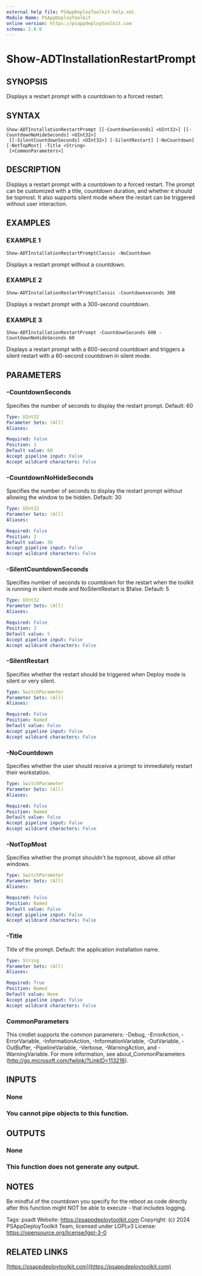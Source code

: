 ```yaml
---
external help file: PSAppDeployToolkit-help.xml
Module Name: PSAppDeployToolkit
online version: https://psappdeploytoolkit.com
schema: 2.0.0
---
```


# Show-ADTInstallationRestartPrompt

## SYNOPSIS
Displays a restart prompt with a countdown to a forced restart.

## SYNTAX

```
Show-ADTInstallationRestartPrompt [[-CountdownSeconds] <UInt32>] [[-CountdownNoHideSeconds] <UInt32>]
 [[-SilentCountdownSeconds] <UInt32>] [-SilentRestart] [-NoCountdown] [-NotTopMost] -Title <String>
 [<CommonParameters>]
```

## DESCRIPTION
Displays a restart prompt with a countdown to a forced restart.
The prompt can be customized with a title, countdown duration, and whether it should be topmost.
It also supports silent mode where the restart can be triggered without user interaction.

## EXAMPLES

### EXAMPLE 1
```
Show-ADTInstallationRestartPromptClassic -NoCountdown
```

Displays a restart prompt without a countdown.

### EXAMPLE 2
```
Show-ADTInstallationRestartPromptClassic -Countdownseconds 300
```

Displays a restart prompt with a 300-second countdown.

### EXAMPLE 3
```
Show-ADTInstallationRestartPrompt -CountdownSeconds 600 -CountdownNoHideSeconds 60
```

Displays a restart prompt with a 600-second countdown and triggers a silent restart with a 60-second countdown in silent mode.

## PARAMETERS

### -CountdownSeconds
Specifies the number of seconds to display the restart prompt.
Default: 60

```yaml
Type: UInt32
Parameter Sets: (All)
Aliases:

Required: False
Position: 1
Default value: 60
Accept pipeline input: False
Accept wildcard characters: False
```

### -CountdownNoHideSeconds
Specifies the number of seconds to display the restart prompt without allowing the window to be hidden.
Default: 30

```yaml
Type: UInt32
Parameter Sets: (All)
Aliases:

Required: False
Position: 2
Default value: 30
Accept pipeline input: False
Accept wildcard characters: False
```

### -SilentCountdownSeconds
Specifies number of seconds to countdown for the restart when the toolkit is running in silent mode and NoSilentRestart is $false.
Default: 5

```yaml
Type: UInt32
Parameter Sets: (All)
Aliases:

Required: False
Position: 3
Default value: 5
Accept pipeline input: False
Accept wildcard characters: False
```

### -SilentRestart
Specifies whether the restart should be triggered when Deploy mode is silent or very silent.

```yaml
Type: SwitchParameter
Parameter Sets: (All)
Aliases:

Required: False
Position: Named
Default value: False
Accept pipeline input: False
Accept wildcard characters: False
```

### -NoCountdown
Specifies whether the user should receive a prompt to immediately restart their workstation.

```yaml
Type: SwitchParameter
Parameter Sets: (All)
Aliases:

Required: False
Position: Named
Default value: False
Accept pipeline input: False
Accept wildcard characters: False
```

### -NotTopMost
Specifies whether the prompt shouldn't be topmost, above all other windows.

```yaml
Type: SwitchParameter
Parameter Sets: (All)
Aliases:

Required: False
Position: Named
Default value: False
Accept pipeline input: False
Accept wildcard characters: False
```

### -Title
Title of the prompt.
Default: the application installation name.

```yaml
Type: String
Parameter Sets: (All)
Aliases:

Required: True
Position: Named
Default value: None
Accept pipeline input: False
Accept wildcard characters: False
```

### CommonParameters
This cmdlet supports the common parameters: -Debug, -ErrorAction, -ErrorVariable, -InformationAction, -InformationVariable, -OutVariable, -OutBuffer, -PipelineVariable, -Verbose, -WarningAction, and -WarningVariable.
For more information, see about_CommonParameters (http://go.microsoft.com/fwlink/?LinkID=113216).

## INPUTS

### None
### You cannot pipe objects to this function.
## OUTPUTS

### None
### This function does not generate any output.
## NOTES
Be mindful of the countdown you specify for the reboot as code directly after this function might NOT be able to execute - that includes logging.

Tags: psadt
Website: https://psappdeploytoolkit.com
Copyright: (c) 2024 PSAppDeployToolkit Team, licensed under LGPLv3
License: https://opensource.org/license/lgpl-3-0

## RELATED LINKS

[https://psappdeploytoolkit.com](https://psappdeploytoolkit.com)

